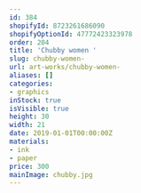 ```yaml
---
id: 384
shopifyId: 8723261686090
shopifyOptionId: 47772423323978
order: 204
title: 'Chubby women '
slug: chubby-women-
url: art-works/chubby-women-
aliases: []
categories:
- graphics
inStock: true
isVisible: true
height: 30
width: 21
date: 2019-01-01T00:00:00Z
materials:
- ink
- paper
price: 300
mainImage: chubby.jpg
---
```

